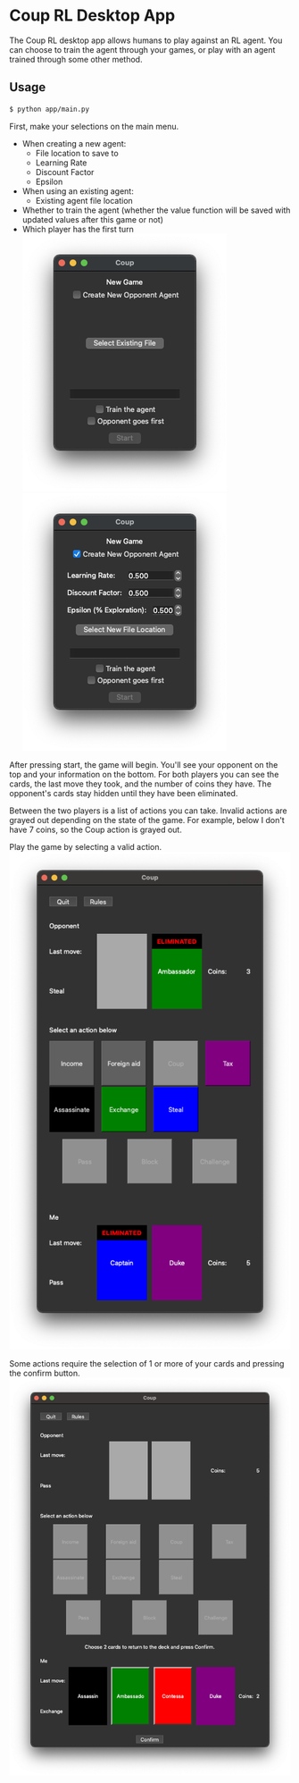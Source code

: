 # Coup RL Desktop App

The Coup RL desktop app allows humans to play against an RL agent.
You can choose to train the agent through your games, or play with an agent trained through some other method.

## Usage
```bash
$ python app/main.py
```
First, make your selections on the main menu.
- When creating a new agent:
    - File location to save to
    - Learning Rate
    - Discount Factor
    - Epsilon
- When using an existing agent:
    - Existing agent file location
- Whether to train the agent (whether the value function will be saved with updated values after this game or not)
- Which player has the first turn  
![Coup RL Desktop App Menu](./img/menu1.png)
![Coup RL Desktop App Menu](./img/menu2.png)

After pressing start, the game will begin. You'll see your opponent on the top and your information on the bottom. For both players you can see the cards, the last move they took, and the number of coins they have. The opponent's cards stay hidden until they have been eliminated. 

Between the two players is a list of actions you can take. Invalid actions are grayed out depending on the state of the game. For example, below I don't have 7 coins, so the Coup action is grayed out.

Play the game by selecting a valid action.
![Coup RL Desktop App Board](./img/board.png)

Some actions require the selection of 1 or more of your cards and pressing the confirm button.
![Coup RL Desktop App Board Card Select](./img/board_card_select.png)